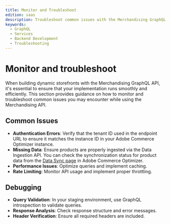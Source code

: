 ```yaml
---
title: Monitor and Troubleshoot
edition: saas
description: Troubleshoot common issues with the Merchandising GraphQL API. Learn how to debug authentication errors, missing data, performance issues, and more.
keywords:
  - GraphQL
  - Services
  - Backend Development
  - Troubleshooting
---
```


# Monitor and troubleshoot

When building dynamic storefronts with the Merchandising GraphQL API, it's essential to ensure that your implementation runs smoothly and efficiently. This section provides guidance on how to monitor and troubleshoot common issues you may encounter while using the Merchandising API.

## Common Issues

- **Authentication Errors**: Verify that the tenant ID used in the endpoint URL to ensure it matches the instance ID in your Adobe Commerce Optimizer instance.
- **Missing Data**: Ensure products are properly ingested via the Data Ingestion API. You can check the synchronization status for product data from the [Data Sync page](https://experienceleague.adobe.com/en/docs/commerce/optimizer/setup/data-sync) in Adobe Commerce Optimizer.
- **Performance Issues**: Optimize queries and implement caching.
- **Rate Limiting**: Monitor API usage and implement proper throttling.

## Debugging

- **Query Validation**: In your staging environment, use GraphQL introspection to validate queries.
- **Response Analysis**: Check response structure and error messages.
- **Header Verification**: Ensure all required headers are included.
